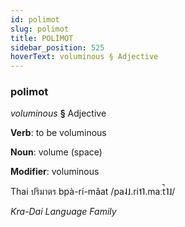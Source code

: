 ```yaml
---
id: polimot
slug: polimot
title: POLİMOT
sidebar_position: 525
hoverText: voluminous § Adjective
---
```


### polimot

*voluminous* **§** Adjective

**Verb**: to be voluminous

**Noun**: volume (space)

**Modifier**: voluminous

Thai ปริมาตร bpà-rí-mâat /pa˨˩.ri˦˥.maːt̚˥˩/

*Kra-Dai Language Family*